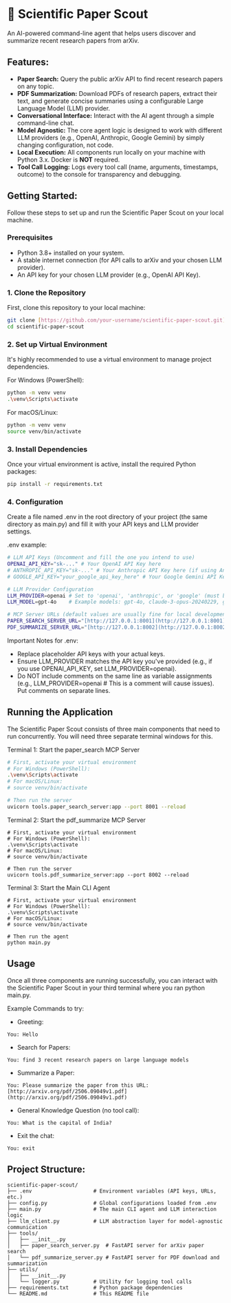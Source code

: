 # 🔬 Scientific Paper Scout

An AI-powered command-line agent that helps users discover and summarize recent research papers from arXiv.

## Features: 

* **Paper Search:** Query the public arXiv API to find recent research papers on any topic.
* **PDF Summarization:** Download PDFs of research papers, extract their text, and generate concise summaries using a configurable Large Language Model (LLM) provider.
* **Conversational Interface:** Interact with the AI agent through a simple command-line chat.
* **Model Agnostic:** The core agent logic is designed to work with different LLM providers (e.g., OpenAI, Anthropic, Google Gemini) by simply changing configuration, not code.
* **Local Execution:** All components run locally on your machine with Python 3.x. Docker is **NOT** required.
* **Tool Call Logging:** Logs every tool call (name, arguments, timestamps, outcome) to the console for transparency and debugging.

## Getting Started:

Follow these steps to set up and run the Scientific Paper Scout on your local machine.

### Prerequisites

* Python 3.8+ installed on your system.
* A stable internet connection (for API calls to arXiv and your chosen LLM provider).
* An API key for your chosen LLM provider (e.g., OpenAI API Key).

### 1. Clone the Repository

First, clone this repository to your local machine:

```bash
git clone [https://github.com/your-username/scientific-paper-scout.git](https://github.com/your-username/scientific-paper-scout.git)
cd scientific-paper-scout
```
### 2. Set up Virtual Environment
It's highly recommended to use a virtual environment to manage project dependencies.

For Windows (PowerShell):
```bash
python -m venv venv
.\venv\Scripts\activate
```

For macOS/Linux:
```bash
python -m venv venv
source venv/bin/activate
```

### 3. Install Dependencies
Once your virtual environment is active, install the required Python packages:

```bash
pip install -r requirements.txt
```

### 4. Configuration
Create a file named .env in the root directory of your project (the same directory as main.py) and fill it with your API keys and LLM provider settings.

.env example:
```bash
# LLM API Keys (Uncomment and fill the one you intend to use)
OPENAI_API_KEY="sk-..." # Your OpenAI API Key here
# ANTHROPIC_API_KEY="sk-..." # Your Anthropic API Key here (if using Anthropic)
# GOOGLE_API_KEY="your_google_api_key_here" # Your Google Gemini API Key here (if using Google)

# LLM Provider Configuration
LLM_PROVIDER=openai # Set to 'openai', 'anthropic', or 'google' (must be lowercase)
LLM_MODEL=gpt-4o    # Example models: gpt-4o, claude-3-opus-20240229, gemini-pro (choose based on your LLM_PROVIDER)

# MCP Server URLs (default values are usually fine for local development)
PAPER_SEARCH_SERVER_URL="[http://127.0.0.1:8001](http://127.0.0.1:8001)"
PDF_SUMMARIZE_SERVER_URL="[http://127.0.0.1:8002](http://127.0.0.1:8002)"
```

Important Notes for .env:

- Replace placeholder API keys with your actual keys.
- Ensure LLM_PROVIDER matches the API key you've provided (e.g., if you use OPENAI_API_KEY, set LLM_PROVIDER=openai).
- Do NOT include comments on the same line as variable assignments (e.g., LLM_PROVIDER=openai # This is a comment will cause issues). Put comments on separate lines.

## Running the Application
The Scientific Paper Scout consists of three main components that need to run concurrently. You will need three separate terminal windows for this.

Terminal 1: Start the paper_search MCP Server
```bash
# First, activate your virtual environment
# For Windows (PowerShell):
.\venv\Scripts\activate
# For macOS/Linux:
# source venv/bin/activate

# Then run the server
uvicorn tools.paper_search_server:app --port 8001 --reload
```

Terminal 2: Start the pdf_summarize MCP Server

```
# First, activate your virtual environment
# For Windows (PowerShell):
.\venv\Scripts\activate
# For macOS/Linux:
# source venv/bin/activate

# Then run the server
uvicorn tools.pdf_summarize_server:app --port 8002 --reload
```
Terminal 3: Start the Main CLI Agent

```
# First, activate your virtual environment
# For Windows (PowerShell):
.\venv\Scripts\activate
# For macOS/Linux:
# source venv/bin/activate

# Then run the agent
python main.py
```

##  Usage
Once all three components are running successfully, you can interact with the Scientific Paper Scout in your third terminal where you ran python main.py.

Example Commands to try:

- Greeting:
```
You: Hello
```
- Search for Papers:
```
You: find 3 recent research papers on large language models
```
- Summarize a Paper:
```
You: Please summarize the paper from this URL: [http://arxiv.org/pdf/2506.09049v1.pdf](http://arxiv.org/pdf/2506.09049v1.pdf)
```

- General Knowledge Question (no tool call):
```
You: What is the capital of India?
```
- Exit the chat:
```
You: exit
```

## Project Structure:
```
scientific-paper-scout/
├── .env                    # Environment variables (API keys, URLs, etc.)
├── config.py               # Global configurations loaded from .env
├── main.py                 # The main CLI agent and LLM interaction logic
├── llm_client.py           # LLM abstraction layer for model-agnostic communication
├── tools/
│   ├── __init__.py
│   ├── paper_search_server.py  # FastAPI server for arXiv paper search
│   └── pdf_summarize_server.py # FastAPI server for PDF download and summarization
├── utils/
│   ├── __init__.py
│   └── logger.py           # Utility for logging tool calls
├── requirements.txt        # Python package dependencies
└── README.md               # This README file
```

